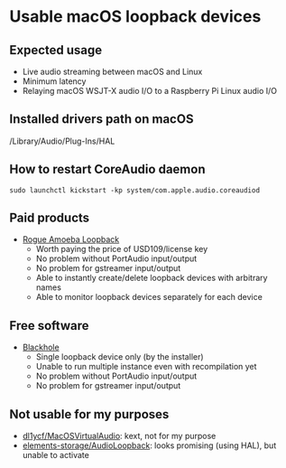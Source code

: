 # Usable macOS loopback devices

## Expected usage

* Live audio streaming between macOS and Linux
* Minimum latency
* Relaying macOS WSJT-X audio I/O to a Raspberry Pi Linux audio I/O

## Installed drivers path on macOS

/Library/Audio/Plug-Ins/HAL

## How to restart CoreAudio daemon

```shell
sudo launchctl kickstart -kp system/com.apple.audio.coreaudiod
```

## Paid products

* [Rogue Amoeba Loopback](https://rogueamoeba.com/loopback/)
  - Worth paying the price of USD109/license key
  - No problem without PortAudio input/output
  - No problem for gstreamer input/output
  - Able to instantly create/delete loopback devices with arbitrary names
  - Able to monitor loopback devices separately for each device

## Free software

* [Blackhole](https://github.com/ExistentialAudio/BlackHole)
  - Single loopback device only (by the installer)
  - Unable to run multiple instance even with recompilation yet
  - No problem without PortAudio input/output
  - No problem for gstreamer input/output

## Not usable for my purposes

* [dl1ycf/MacOSVirtualAudio](https://github.com/dl1ycf/MacOSVirtualAudio): kext, not for my purpose
* [elements-storage/AudioLoopback](https://github.com/elements-storage/AudioLoopback): looks promising (using HAL), but unable to activate

